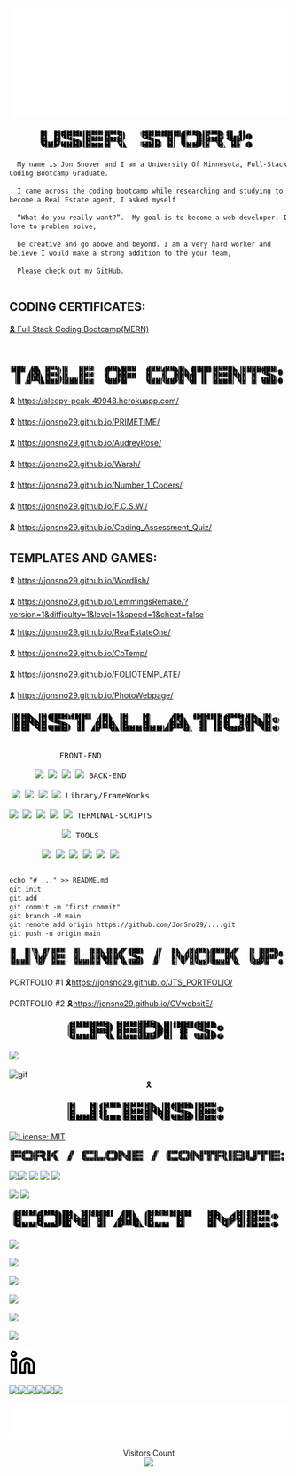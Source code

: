 <div align="center" id="top">
  <img width="500px" height="200px" src="welcome.svg"/>
  </div> 
<p align="center">
<img src="userstoryread.gif" width="400px" height="40px"></p>

```
  My name is Jon Snover and I am a University Of Minnesota, Full-Stack Coding Bootcamp Graduate.
  
  I came across the coding bootcamp while researching and studying to become a Real Estate agent, I asked myself 

  “What do you really want?”.  My goal is to become a web developer, I love to problem solve, 
  
  be creative and go above and beyond. I am a very hard worker and believe I would make a strong addition to the your team, 

  Please check out my GitHub.
  
```

 <div>
            <h2 class="title"> CODING CERTIFICATES: </h2>
            <a class="button" href="./CODINGDEGREE.pdf" target="_blank">🎗 Full Stack Coding Bootcamp(MERN)</a>
  <br>
   <br>
   <br>
  
  
       

<p align="center">
<img src="TOCread.gif" width="700px" height="40px"></p>

🎗  https://sleepy-peak-49948.herokuapp.com/

🎗  https://jonsno29.github.io/PRIMETIME/

🎗  https://jonsno29.github.io/AudreyRose/

🎗  https://jonsno29.github.io/Warsh/

🎗  https://jonsno29.github.io/Number_1_Coders/

🎗  https://jonsno29.github.io/F.C.S.W./

🎗  https://jonsno29.github.io/Coding_Assessment_Quiz/

## TEMPLATES AND GAMES:

🎗  https://jonsno29.github.io/Wordlish/

🎗  https://jonsno29.github.io/LemmingsRemake/?version=1&difficulty=1&level=1&speed=1&cheat=false

🎗  https://jonsno29.github.io/RealEstateOne/

🎗  https://jonsno29.github.io/CoTemp/

🎗  https://jonsno29.github.io/FOLIOTEMPLATE/

🎗  https://jonsno29.github.io/PhotoWebpage/
 


<p align="center">
<img src="installread.gif" width="500px" height="40px"></p>

<p style="display: inline-block;" align="center">
  <kbd>
    <kbd>FRONT-END</kbd>
    <br>
    <br>
    <img width="30px" src="https://cdn.jsdelivr.net/gh/devicons/devicon/icons/html5/html5-original.svg" />
    <img width="30px" src="https://cdn.jsdelivr.net/gh/devicons/devicon/icons/css3/css3-plain.svg" />
    <img width="30px" src="https://cdn.jsdelivr.net/gh/devicons/devicon/icons/markdown/markdown-original.svg"/>
    <img width="30px" src="https://cdn.jsdelivr.net/gh/devicons/devicon/icons/javascript/javascript-original.svg"/>
  </kbd>
  <kbd>
    <kbd>BACK-END</kbd>
    <br>
    <br>
    <img width="30px" src="https://cdn.jsdelivr.net/gh/devicons/devicon/icons/express/express-original.svg" />
    <img width="30px" src="https://cdn.jsdelivr.net/gh/devicons/devicon/icons/mysql/mysql-original.svg" />
    <img width="30px" src="https://cdn.jsdelivr.net/gh/devicons/devicon/icons/nodejs/nodejs-original.svg" />
    <img width="30px" src="https://cdn.jsdelivr.net/gh/devicons/devicon/icons/sequelize/sequelize-original.svg" />
  </kbd>
  <kbd>
    <kbd>Library/FrameWorks</kbd>
    <br>
    <br>
    <img width="30px" src="https://cdn.jsdelivr.net/gh/devicons/devicon/icons/tailwindcss/tailwindcss-plain.svg" />
    <img width="30px" src="https://cdn.jsdelivr.net/gh/devicons/devicon/icons/bootstrap/bootstrap-original.svg" />
    <img width="30px" src="https://cdn.jsdelivr.net/gh/devicons/devicon/icons/npm/npm-original-wordmark.svg" />
    <img width="30px" src="https://cdn.jsdelivr.net/gh/devicons/devicon/icons/handlebars/handlebars-original.svg" />
    <img width="30px" src="https://cdn.jsdelivr.net/gh/devicons/devicon/icons/jest/jest-plain.svg" />
</kbd>
  <kbd>
    <kbd>TERMINAL-SCRIPTS</kbd>
    <br>
    <br>
    <img width="30px" src="https://cdn.jsdelivr.net/gh/devicons/devicon/icons/nodejs/nodejs-original.svg" />
  </kbd>
  <kbd>
    <kbd>TOOLS</kbd>
    <br>
    <br>
    <img width="30px" src="https://cdn.jsdelivr.net/gh/devicons/devicon/icons/vscode/vscode-original.svg" />
    <img width="30px" src="https://cdn.jsdelivr.net/gh/devicons/devicon/icons/heroku/heroku-original.svg" />
    <img width="30px" src="https://cdn.jsdelivr.net/gh/devicons/devicon/icons/github/github-original.svg" />
    <img width="30px" src="https://cdn.jsdelivr.net/gh/devicons/devicon/icons/slack/slack-original.svg" />
    <img width="30px" src="https://cdn.jsdelivr.net/gh/devicons/devicon/icons/devicon/devicon-original.svg" />
    <img width="30px" src="https://cdn.jsdelivr.net/gh/devicons/devicon/icons/oracle/oracle-original.svg" />
</kbd>
  
  ```
  echo "# ..." >> README.md
git init
git add .
git commit -m "first commit"
git branch -M main
git remote add origin https://github.com/JonSno29/....git
git push -u origin main
  ```
<p align="center">
<img src="livemockup.gif" width="700px" height="40px"></p>

PORTFOLIO #1 🎗https://jonsno29.github.io/JTS_PORTFOLIO/
 
PORTFOLIO #2 🎗https://jonsno29.github.io/CVwebsitE/
  
<p align="center">
<img src="creditsread.gif" width="300px" height="40px"></p>

  <a href="https://github.com/jonsno29" target="_blank"><img src="https://img.shields.io/badge/Github-jonsno29-red?style=for-the-badge&logo=github"></a>
  
   <img width="400" align="center" src="https://c.tenor.com/flflC6GFzO8AAAAd/sultan-alrefaei-programmer.gif&show_icons=true&locale=en&layout=compact&theme=tokyonight" alt="gif" />
  
<div align="center">
  🎗
  
 


</div>

<p align="center">
<img src="licenseread.gif" width="300px" height="40px"></p>

[![License: MIT](https://img.shields.io/badge/License-MIT-yellow.svg)](https://opensource.org/licenses/MIT)
 <p align="center">
<img src="FCCREAD.gif">


 <img src="https://c.tenor.com/XSbD902n1fwAAAAi/rennen-fast.gif" width="50"><img src="https://c.tenor.com/XSbD902n1fwAAAAi/rennen-fast.gif" width="50"> <img src="https://c.tenor.com/XSbD902n1fwAAAAi/rennen-fast.gif" width="50">  <img src="https://c.tenor.com/XSbD902n1fwAAAAi/rennen-fast.gif" width="50">
  <img src="https://c.tenor.com/XSbD902n1fwAAAAi/rennen-fast.gif" width="50">
  
  <a href="https://github.com/jonsno29" target="_blank"><img src="https://img.shields.io/badge/Github-jonsno29-red?style=for-the-badge&logo=github"></a>    <a href="https://github.com/jonsno29" target="_blank"><img src="https://img.shields.io/badge/Github-jonsno29-red?style=for-the-badge&logo=github"></a>   

 

<p align="center">
<img src="READMEcontact.gif" width="500px" height="40px"></p>

<a href="mailto:snoverjon@gmail.com"><img src="https://img.shields.io/badge/Gmail-d14836?style=flat-square&logo=Gmail&logoColor=white&link=snoverjon@gmail.com"/></a>
  
<a href="https://github.com/JonSno29" target="_blank"><img src="https://img.shields.io/badge/Github-JonSno29-green?style=for-the-badge&logo=github"></a>

<a href="https://facebook.com/jon.snover" target="_blank"><img src="https://img.shields.io/badge/FaceBook-JonSnover-purple?style=for-the-badge&logo=facebook"></a>

<a href="https://twitter.com/Jon_Snover" target="_blank"><img src="https://img.shields.io/badge/Twitter-JonSnover-blue?style=for-the-badge&logo=twitter"></a>

<a href="https://m.me/jon.snover" target="_blank"><img src="https://img.shields.io/badge/Messenger-JonSnover-red?style=for-the-badge&logo=messenger"></a>

<a href="mailto:Snoverjon@gmail.com" target="_blank"><img src="https://img.shields.io/badge/Email-SnoverJon@gmail.com-teal?style=for-the-badge&logo=gmail"></a>


 
  [![website](linkindark.svg)](https://linkedin.com/in/jontsnover)


![](https://img.shields.io/badge/JavaScript-323330?style=for-the-badge&logo=javascript&logoColor=F7DF1E)![](https://img.shields.io/badge/Node.js-43853D?style=for-the-badge&logo=node.js&logoColor=white)![](https://img.shields.io/badge/Express.js-404D59?style=for-the-badge)![](https://img.shields.io/badge/MySQL-00000F?style=for-the-badge&logo=mysql&logoColor=white)![](https://img.shields.io/badge/-Sequelize-d3d3d3?style=for-the-badge&logo=sequelize&logoColor=52B0E7)![](https://img.shields.io/badge/-Insomnia-5849BE?style=for-the-badge&logo=insomnia&logoColor=white)
<footer>
 <p align="center">
<img src="banner.svg"/>
</footer>

<p align="center"> 
  Visitors Count<br>
  <img src="https://profile-counter.glitch.me/JonSno29/count.svg" />
</p>


